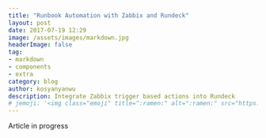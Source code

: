 ```yaml
---
title: "Runbook Automation with Zabbix and Rundeck"
layout: post
date: 2017-07-19 12:29
image: /assets/images/markdown.jpg
headerImage: false
tag:
- markdown
- components
- extra
category: blog
author: kosyanyanwu
description: Integrate Zabbix trigger based actions into Rundeck
# jemoji: '<img class="emoji" title=":ramen:" alt=":ramen:" src="https://assets.github.com/images/icons/emoji/unicode/1f35c.png" height="20" width="20" align="absmiddle">'
---
```




Article in progress
